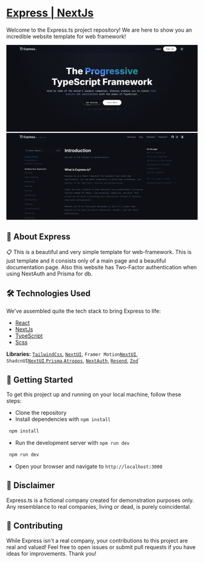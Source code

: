 # [Express | NextJs](https://express-next-js.vercel.app)

Welcome to the Express.ts project repository! We are here to show you an incredible website template for web framework!

![Banner](./public/Express-NextJs-banner-home.png)
![Banner](./public/Express-NextJs-banner-docs.png)

## 🤖 About Express

📋 This is a beautiful and very simple template for web-framework. This is just template and it consists only of a main page and a beautiful documentation page. Also this website has Two-Factor authentication when using NextAuth and Prisma for db.

## 🛠 Technologies Used

We've assembled quite the tech stack to bring Express to life:

- [React](https://react.dev/)
- [NextJs](https://nextjs.org/)
- [TypeScript](https://www.typescriptlang.org/)
- [Scss](https://sasscss.org/)

**Libraries:** [`TailwindCss`](https://react.dev/), [`NextUI`](https://react.dev/), `Framer Motion`[`NextUI`](https://react.dev/), `ShadcnUI`[`NextUI`](https://react.dev/),[`Prisma`](https://react.dev/),[`Atropos`](https://react.dev/), [`NextAuth`](https://react.dev/), [`Resend`](https://react.dev/), [`Zod`](https://react.dev/)`

## 🚀 Getting Started

To get this project up and running on your local machine, follow these steps:

- Clone the repository
- Install dependencies with `npm install`

```bash
 npm install
```

- Run the development server with `npm run dev`

```bash
 npm run dev
```

- Open your browser and navigate to `http://localhost:3000`

## 📜 Disclaimer

Express.ts is a fictional company created for demonstration purposes only. Any resemblance to real companies, living or dead, is purely coincidental.

## 🤝 Contributing

While Express isn't a real company, your contributions to this project are real and valued! Feel free to open issues or submit pull requests if you have ideas for improvements. Thank you!

